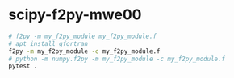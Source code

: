 # scipy-f2py-mwe00

```bash
# f2py -m my_f2py_module my_f2py_module.f
# apt install gfortran
f2py -m my_f2py_module -c my_f2py_module.f
# python -m numpy.f2py -m my_f2py_module -c my_f2py_module.f
pytest .
```
